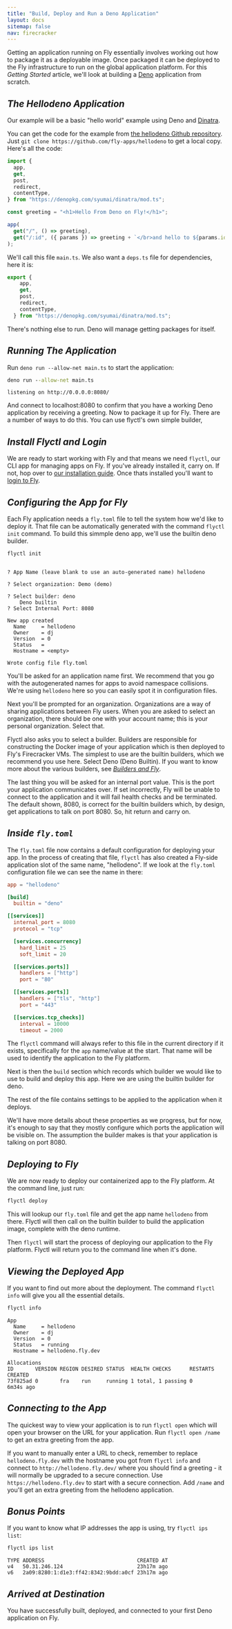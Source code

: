 ```yaml
---
title: "Build, Deploy and Run a Deno Application"
layout: docs
sitemap: false
nav: firecracker
---
```


Getting an application running on Fly essentially involves working out how to package it as a deployable image. Once packaged it can be deployed to the Fly infrastructure to run on the global application platform. For this _Getting Started_ article, we'll look at building a [Deno](https://deno.land) application from scratch.

## _The Hellodeno Application_

Our example will be a basic "hello world" example using Deno and [Dinatra](https://github.com/syumai/dinatra).

You can get the code for the example from [the hellodeno Github repository](https://github.com/fly-apps/hellodeno). Just `git clone https://github.com/fly-apps/hellodeno` to get a local copy. Here's all the code:

```typescript
import {
  app,
  get,
  post,
  redirect,
  contentType,
} from "https://denopkg.com/syumai/dinatra/mod.ts";

const greeting = "<h1>Hello From Deno on Fly!</h1>";

app(
  get("/", () => greeting),
  get("/:id", ({ params }) => greeting + `</br>and hello to ${params.id}`),
);
```

We'll call this file `main.ts`. We also want a `deps.ts` file for dependencies, here it is:

```typescript
export {
    app,
    get,
    post,
    redirect,
    contentType,
  } from "https://denopkg.com/syumai/dinatra/mod.ts";
```

There's nothing else to run. Deno will manage getting packages for itself.

## _Running The Application_

Run `deno run --allow-net main.ts` to start the application:

```cmd
deno run --allow-net main.ts      
```
```output
listening on http://0.0.0.0:8080/
```

And connect to localhost:8080 to confirm that you have a working Deno application by receiving a greeting. Now to package it up for Fly. There are a number of ways to do this. You can use flyctl's own simple builder, 

## _Install Flyctl and Login_

We are ready to start working with Fly and that means we need `flyctl`, our CLI app for managing apps on Fly. If you've already installed it, carry on. If not, hop over to [our installation guide](/docs/getting-started/installing-flyctl/). Once thats installed you'll want to [login to Fly](/docs/getting-started/login-to-fly/).

## _Configuring the App for Fly_

Each Fly application needs a `fly.toml` file to tell the system how we'd like to deploy it. That file can be automatically generated with the command `flyctl init` command. To build this simmple deno app, we'll use the builtin deno builder.

```cmd
flyctl init 
```
```output

? App Name (leave blank to use an auto-generated name) hellodeno

? Select organization: Demo (demo)

? Select builder: deno
    Deno builtin
? Select Internal Port: 8080

New app created
  Name     = hellodeno
  Owner    = dj
  Version  = 0
  Status   =
  Hostname = <empty>

Wrote config file fly.toml
```

You'll be asked for an application name first. We recommend that you go with the autogenerated names for apps to avoid namespace collisions. We're using `hellodeno` here so you can easily spot it in configuration files.

Next you'll be prompted for an organization. Organizations are a way of sharing applications between Fly users. When you are asked to select an organization, there should be one with your account name; this is your personal organization. Select that.

Flyctl also asks you to select a builder. Builders are responsible for constructing the Docker image of your application which is then deployed to Fly's Firecracker VMs. The simplest to use are the builtin builders, which we recommend you use here. Select Deno (Deno Builtin). If you want to know more about the various builders, see [_Builders and Fly_](/docs/reference/builders/).

The last thing you will be asked for an internal port value. This is the port your application communicates over. If set incorrectly, Fly will be unable to connect to the application and it will fail health checks and be terminated. The default shown, 8080, is correct for the builtin builders which, by design, get applications to talk on port 8080. So, hit return and carry on.

## _Inside `fly.toml`_

The `fly.toml` file now contains a default configuration for deploying your app. In the process of creating that file, `flyctl` has also created a Fly-side application slot of the same name, "hellodeno". If we look at the `fly.toml` configuration file we can see the name in there:

```toml
app = "hellodeno"

[build]
  builtin = "deno"

[[services]]
  internal_port = 8080
  protocol = "tcp"

  [services.concurrency]
    hard_limit = 25
    soft_limit = 20

  [[services.ports]]
    handlers = ["http"]
    port = "80"

  [[services.ports]]
    handlers = ["tls", "http"]
    port = "443"

  [[services.tcp_checks]]
    interval = 10000
    timeout = 2000
```

The `flyctl` command will always refer to this file in the current directory if it exists, specifically for the `app` name/value at the start. That name will be used to identify the application to the Fly platform.

Next is then the `build` section which records which builder we would like to use to build and deploy this app. Here we are using the builtin builder for deno.

The rest of the file contains settings to be applied to the application when it deploys. 

We'll have more details about these properties as we progress, but for now, it's enough to say that they mostly configure which ports the application will be visible on. The assumption the builder makes is that your application is talking on port 8080.

## _Deploying to Fly_

We are now ready to deploy our containerized app to the Fly platform. At the command line, just run:

```cmd
flyctl deploy
```

This will lookup our `fly.toml` file and get the app name `hellodeno` from there. Flyctl will then call on the builtin builder to build the application image, complete with the deno runtime. 

Then `flyctl` will start the process of deploying our application to the Fly platform. Flyctl will return you to the command line when it's done.

## _Viewing the Deployed App_

If you want to find out more about the deployment. The command `flyctl info` will give you all the essential details.

```cmd
flyctl info
```
```output
App
  Name     = hellodeno
  Owner    = dj
  Version  = 0
  Status   = running
  Hostname = hellodeno.fly.dev

Allocations
ID       VERSION REGION DESIRED STATUS  HEALTH CHECKS      RESTARTS CREATED
73f825ad 0       fra    run     running 1 total, 1 passing 0        6m34s ago
```

## _Connecting to the App_

The quickest way to view your application is to run `flyctl open` which will open your browser on the URL for your application. Run `flyctl open /name` to get an extra greeting from the app.

If you want to manually enter a URL to check, remember to replace `hellodeno.fly.dev` with the hostname you got from `flyctl info` and connect to `http://hellodeno.fly.dev/` where you should find a greeting - it will normally be upgraded to a secure connection. Use `https://hellodeno.fly.dev` to start with a secure connection. Add `/name` and you'll get an extra greeting from the hellodeno application.

## _Bonus Points_

If you want to know what IP addresses the app is using, try `flyctl ips list`:

```cmd
flyctl ips list
```
```out
TYPE ADDRESS                              CREATED AT
v4   50.31.246.124                        23h17m ago
v6   2a09:8280:1:d1e3:ff42:8342:9bdd:a0cf 23h17m ago
```

## _Arrived at Destination_

You have successfully built, deployed, and connected to your first Deno application on Fly.


